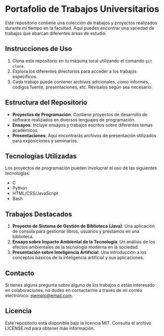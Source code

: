 # Portafolio de Trabajos Universitarios

Este repositorio contiene una colección de trabajos y proyectos realizados durante mi tiempo en la facultad. Aquí puedes encontrar una variedad de trabajos que abarcan diferentes áreas de estudio.

## Instrucciones de Uso

1. Clona este repositorio en tu máquina local utilizando el comando `git clone`.
2. Explora los diferentes directorios para acceder a los trabajos específicos.
3. Cada trabajo puede contener archivos adicionales, como informes, códigos fuente, presentaciones, etc. Revísalos según sea necesario.

## Estructura del Repositorio

- **Proyectos de Programación**: Contiene proyectos de desarrollo de software realizados en diversos lenguajes de programación.
- **Ensayos**: Incluye ensayos y trabajos escritos sobre diferentes temas académicos.
- **Presentaciones**: Aquí encontrarás archivos de presentación utilizados para exposiciones y seminarios.

## Tecnologías Utilizadas

Los proyectos de programación pueden involucrar el uso de las siguientes tecnologías:
- C
- Python
- HTML/CSS/JavaScript
- Bash

## Trabajos Destacados

1. **Proyecto de Sistema de Gestión de Biblioteca (Java)**: Una aplicación de consola para gestionar libros, usuarios y préstamos en una biblioteca.
2. **Ensayo sobre Impacto Ambiental de la Tecnología**: Un análisis de los efectos ambientales de la tecnología moderna en la sociedad.
3. **Presentación sobre Inteligencia Artificial**: Una introducción a los conceptos básicos de la inteligencia artificial y sus aplicaciones.

## Contacto

Si tienes alguna pregunta sobre alguno de los trabajos o estás interesado en colaboraciones, no dudes en contactarme a través de mi correo electrónico: ejemplo@email.com.

## Licencia

Este repositorio está disponible bajo la licencia MIT. Consulta el archivo LICENSE.md para obtener más información.
